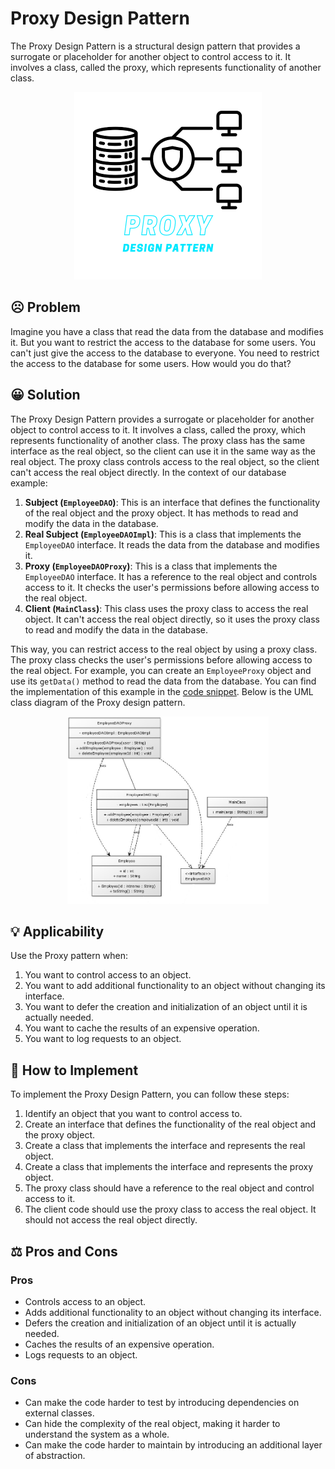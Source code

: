 # Proxy Design Pattern

The Proxy Design Pattern is a structural design pattern that provides a surrogate or placeholder for another object to control access to it. It involves a class, called the proxy, which represents functionality of another class.

<p align="center">
    <img src="./image/proxy.png" height=300 weight=300 alt="Proxy Design Pattern"></img>
</p>

## ☹️ Problem

Imagine you have a class that read the data from the database and modifies it. But you want to restrict the access to the database for some users. You can't just give the access to the database to everyone. You need to restrict the access to the database for some users. How would you do that?

## 😀 Solution

The Proxy Design Pattern provides a surrogate or placeholder for another object to control access to it. It involves a class, called the proxy, which represents functionality of another class. The proxy class has the same interface as the real object, so the client can use it in the same way as the real object. The proxy class controls access to the real object, so the client can't access the real object directly. In the context of our database example:

1. **Subject (`EmployeeDAO`)**: This is an interface that defines the functionality of the real object and the proxy object. It has methods to read and modify the data in the database.
2. **Real Subject (`EmployeeDAOImpl`)**: This is a class that implements the `EmployeeDAO` interface. It reads the data from the database and modifies it.
3. **Proxy (`EmployeeDAOProxy`)**: This is a class that implements the `EmployeeDAO` interface. It has a reference to the real object and controls access to it. It checks the user's permissions before allowing access to the real object.
4. **Client (`MainClass`)**: This class uses the proxy class to access the real object. It can't access the real object directly, so it uses the proxy class to read and modify the data in the database.

This way, you can restrict access to the real object by using a proxy class. The proxy class checks the user's permissions before allowing access to the real object. For example, you can create an `EmployeeProxy` object and use its `getData()` method to read the data from the database. You can find the implementation of this example in the [code snippet](./src). Below is the UML class diagram of the Proxy design pattern.

<p align="center">
    <img src="./image/uml_diagram.jpg" height=300 weight=300 alt="uml diagram"></img>
</p>

## 💡 Applicability

Use the Proxy pattern when:

1. You want to control access to an object.
2. You want to add additional functionality to an object without changing its interface.
3. You want to defer the creation and initialization of an object until it is actually needed.
4. You want to cache the results of an expensive operation.
5. You want to log requests to an object.

## 📝 How to Implement

To implement the Proxy Design Pattern, you can follow these steps:

1. Identify an object that you want to control access to.
2. Create an interface that defines the functionality of the real object and the proxy object.
3. Create a class that implements the interface and represents the real object.
4. Create a class that implements the interface and represents the proxy object.
5. The proxy class should have a reference to the real object and control access to it.
6. The client code should use the proxy class to access the real object. It should not access the real object directly.

## ⚖️ Pros and Cons

### Pros

- Controls access to an object.
- Adds additional functionality to an object without changing its interface.
- Defers the creation and initialization of an object until it is actually needed.
- Caches the results of an expensive operation.
- Logs requests to an object.

### Cons

- Can make the code harder to test by introducing dependencies on external classes.
- Can hide the complexity of the real object, making it harder to understand the system as a whole.
- Can make the code harder to maintain by introducing an additional layer of abstraction.
